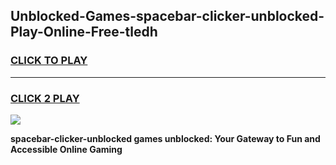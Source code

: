
## Unblocked-Games-spacebar-clicker-unblocked-Play-Online-Free-tledh
<h3>
<a href="https://premium76.site?title=spacebar-clicker-unblocked&ref=26A">CLICK TO PLAY</a></h3>
<hr>

<h3>
<a href="https://premium76.site?title=spacebar-clicker-unblocked&ref=26A">CLICK 2 PLAY</a>
  
</h3>

<a href="https://premium76.site?title=spacebar-clicker-unblocked&ref=26A"><img src="https://clearcache.store/games.png"></a>


**spacebar-clicker-unblocked games unblocked: Your Gateway to Fun and Accessible Online Gaming**
